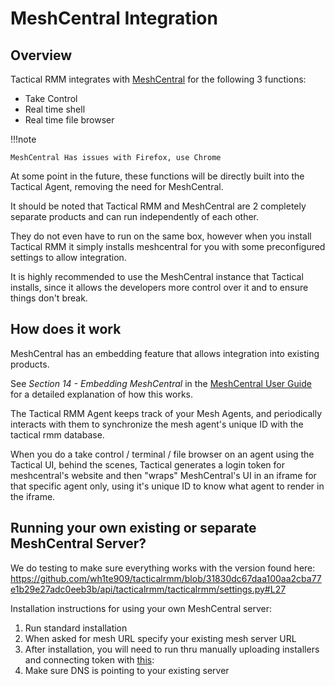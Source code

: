 # MeshCentral Integration

## Overview

Tactical RMM integrates with [MeshCentral](https://github.com/Ylianst/MeshCentral) for the following 3 functions:

- Take Control
- Real time shell
- Real time file browser

!!!note

    MeshCentral Has issues with Firefox, use Chrome

At some point in the future, these functions will be directly built into the Tactical Agent, removing the need for MeshCentral.

It should be noted that Tactical RMM and MeshCentral are 2 completely separate products and can run independently of each other.

They do not even have to run on the same box, however when you install Tactical RMM it simply installs meshcentral for you with some preconfigured settings to allow integration.

It is highly recommended to use the MeshCentral instance that Tactical installs, since it allows the developers more control over it and to ensure things don't break.

## How does it work

MeshCentral has an embedding feature that allows integration into existing products.

See *Section 14 - Embedding MeshCentral* in the [MeshCentral User Guide](https://info.meshcentral.com/downloads/MeshCentral2/MeshCentral2UserGuide.pdf) for a detailed explanation of how this works.

The Tactical RMM Agent keeps track of your Mesh Agents, and periodically interacts with them to synchronize the mesh agent's unique ID with the tactical rmm database.

When you do a take control / terminal / file browser on an agent using the Tactical UI, behind the scenes, Tactical generates a login token for meshcentral's website and then "wraps" MeshCentral's UI in an iframe for that specific agent only, using it's unique ID to know what agent to render in the iframe.

## Running your own existing or separate MeshCentral Server?

We do testing to make sure everything works with the version found here: <https://github.com/wh1te909/tacticalrmm/blob/31830dc67daa100aa2cba77e1b29e27adc0eeb3b/api/tacticalrmm/tacticalrmm/settings.py#L27>

Installation instructions for using your own MeshCentral server:

1. Run standard installation
2. When asked for mesh URL specify your existing mesh server URL
3. After installation, you will need to run thru manually uploading installers and connecting token with [this](troubleshooting/#need-to-recover-your-mesh-token):
4. Make sure DNS is pointing to your existing server
